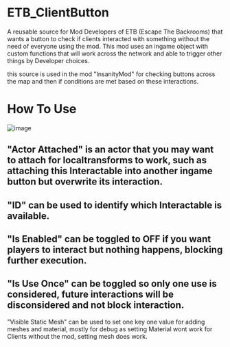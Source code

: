 # ETB_ClientButton
A reusable source for Mod Developers of ETB (Escape The Backrooms) that wants a button to check if clients interacted with something without the need of everyone using the mod. This mod uses an ingame object with custom functions that will work across the network and able to trigger other things by Developer choices. 

this source is used in the mod "InsanityMod" for checking buttons across the map and then if conditions are met based on these interactions. 

# How To Use
![image](https://github.com/user-attachments/assets/cb4040ec-3745-413b-91a9-e7c9136c6db8)

"Actor Attached" is an actor that you may want to attach for localtransforms to work, such as attaching this Interactable into another ingame button but overwrite its interaction.  
----
"ID" can be used to identify which Interactable is available.  
----
"Is Enabled" can be toggled to OFF if you want players to interact but nothing happens, blocking further execution.  
----
"Is Use Once" can be toggled so only one use is considered, future interactions will be disconsidered and not block interaction.  
----
"Visible Static Mesh" can be used to set one key one value for adding meshes and material, mostly for debug as setting Material wont work for Clients without the mod, setting mesh does work.  
